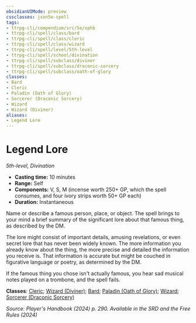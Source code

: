 ```yaml
---
obsidianUIMode: preview
cssclasses: json5e-spell
tags:
- ttrpg-cli/compendium/src/5e/xphb
- ttrpg-cli/spell/class/bard
- ttrpg-cli/spell/class/cleric
- ttrpg-cli/spell/class/wizard
- ttrpg-cli/spell/level/5th-level
- ttrpg-cli/spell/school/divination
- ttrpg-cli/spell/subclass/diviner
- ttrpg-cli/spell/subclass/draconic-sorcery
- ttrpg-cli/spell/subclass/oath-of-glory
classes:
- Bard
- Cleric
- Paladin (Oath of Glory)
- Sorcerer (Draconic Sorcery)
- Wizard
- Wizard (Diviner)
aliases:
- Legend Lore
---
```

# Legend Lore
*5th-level, Divination*  


- **Casting time:** 10 minutes
- **Range:** Self
- **Components:** V, S, M (incense worth 250+ GP, which the spell consumes, and four ivory strips worth 50+ GP each)
- **Duration:** Instantaneous

Name or describe a famous person, place, or object. The spell brings to your mind a brief summary of the significant lore about that famous thing, as described by the DM.

The lore might consist of important details, amusing revelations, or even secret lore that has never been widely known. The more information you already know about the thing, the more precise and detailed the information you receive is. That information is accurate but might be couched in figurative language or poetry, as determined by the DM.

If the famous thing you chose isn't actually famous, you hear sad musical notes played on a trombone, and the spell fails.

**Classes**: [Cleric](/3-Mechanics/CLI/lists/list-spells-classes-cleric.md); [Wizard (Diviner)](/3-Mechanics/CLI/lists/list-spells-classes-diviner-xphb.md "subclass=XPHB;class=XPHB"); [Bard](/3-Mechanics/CLI/lists/list-spells-classes-bard.md); [Paladin (Oath of Glory)](/3-Mechanics/CLI/lists/list-spells-classes-oath-of-glory-xphb.md "subclass=XPHB;class=XPHB"); [Wizard](/3-Mechanics/CLI/lists/list-spells-classes-wizard.md); [Sorcerer (Draconic Sorcery)](/3-Mechanics/CLI/lists/list-spells-classes-draconic-sorcery-xphb.md "subclass=XPHB;class=XPHB")

*Source: Player's Handbook (2024) p. 290. Available in the <span title='Systems Reference Document (5.2)'>SRD</span> and the Free Rules (2024)*